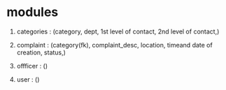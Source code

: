 # modules #

1. categories : (category, dept, 1st level of contact, 2nd level of contact,)

2. complaint : (category(fk), complaint_desc, location, timeand date of creation, status,)

3.  offficer : ()

4.  user : ()